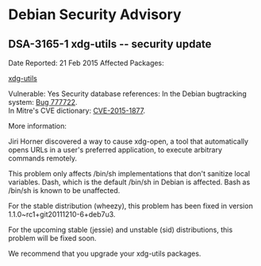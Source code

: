 
Debian Security Advisory
========================


DSA-3165-1 xdg-utils -- security update
---------------------------------------



Date Reported:
21 Feb 2015
Affected Packages:

[xdg-utils](https://packages.debian.org/src:xdg-utils)

Vulnerable:
Yes
Security database references:
In the Debian bugtracking system: [Bug 777722](https://bugs.debian.org/cgi-bin/bugreport.cgi?bug=777722).  
In Mitre's CVE dictionary: [CVE-2015-1877](https://security-tracker.debian.org/tracker/CVE-2015-1877).  

More information:

Jiri Horner discovered a way to cause xdg-open, a tool that automatically
opens URLs in a user's preferred application, to execute arbitrary
commands remotely.


This problem only affects /bin/sh implementations that don't sanitize
local variables. Dash, which is the default /bin/sh in Debian is
affected. Bash as /bin/sh is known to be unaffected.


For the stable distribution (wheezy), this problem has been fixed in
version 1.1.0~rc1+git20111210-6+deb7u3.


For the upcoming stable (jessie) and unstable (sid) distributions,
this problem will be fixed soon.


We recommend that you upgrade your xdg-utils packages.





